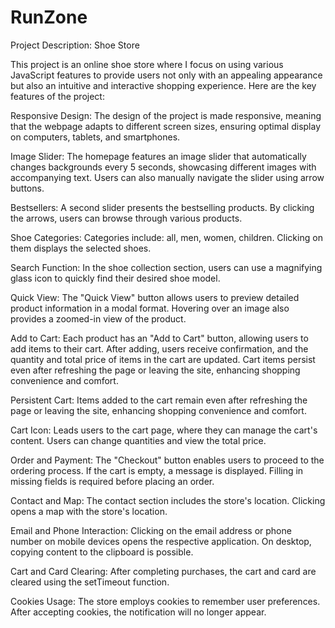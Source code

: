 # RunZone
Project Description: Shoe Store

This project is an online shoe store where I focus on using various JavaScript features to provide users not only with an appealing appearance but also an intuitive and interactive shopping experience. Here are the key features of the project:

Responsive Design: The design of the project is made responsive, meaning that the webpage adapts to different screen sizes, ensuring optimal display on computers, tablets, and smartphones.

Image Slider: The homepage features an image slider that automatically changes backgrounds every 5 seconds, showcasing different images with accompanying text. Users can also manually navigate the slider using arrow buttons.

Bestsellers: A second slider presents the bestselling products. By clicking the arrows, users can browse through various products.

Shoe Categories: Categories include: all, men, women, children. Clicking on them displays the selected shoes.

Search Function: In the shoe collection section, users can use a magnifying glass icon to quickly find their desired shoe model.

Quick View: The "Quick View" button allows users to preview detailed product information in a modal format. Hovering over an image also provides a zoomed-in view of the product.

Add to Cart: Each product has an "Add to Cart" button, allowing users to add items to their cart. After adding, users receive confirmation, and the quantity and total price of items in the cart are updated. Cart items persist even after refreshing the page or leaving the site, enhancing shopping convenience and comfort.

Persistent Cart: Items added to the cart remain even after refreshing the page or leaving the site, enhancing shopping convenience and comfort.

Cart Icon: Leads users to the cart page, where they can manage the cart's content. Users can change quantities and view the total price.

Order and Payment: The "Checkout" button enables users to proceed to the ordering process. If the cart is empty, a message is displayed. Filling in missing fields is required before placing an order.

Contact and Map: The contact section includes the store's location. Clicking opens a map with the store's location.

Email and Phone Interaction: Clicking on the email address or phone number on mobile devices opens the respective application. On desktop, copying content to the clipboard is possible.

Cart and Card Clearing: After completing purchases, the cart and card are cleared using the setTimeout function.

Cookies Usage: The store employs cookies to remember user preferences. After accepting cookies, the notification will no longer appear.
